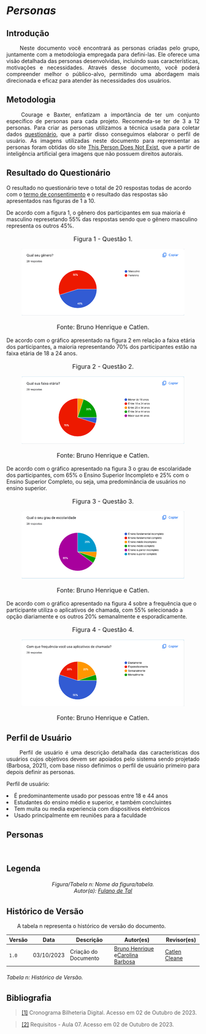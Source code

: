 # ***Personas***

## **Introdução**
<p align="justify">
&emsp;&emsp; Neste documento você encontrará as personas criadas pelo grupo, juntamente com a metodologia empregada para defini-las. Ele oferece uma visão detalhada das personas desenvolvidas, incluindo suas características, motivações e necessidades. Através desse documento, você poderá compreender melhor o público-alvo, permitindo uma abordagem mais direcionada e eficaz para atender às necessidades dos usuários.
</p>

## **Metodologia**
<p align="justify">
&emsp;&emsp; Courage e Baxter, enfatizam a importância de ter um conjunto específico de personas para cada projeto. Recomenda-se ter de 3 a 12 personas. 
Para criar as personas utilizamos a técnica usada para coletar dados <a href="https://requisitos-de-software.github.io/2023.2-Jitsi/Elicita%C3%A7%C3%A3o/questionario/">questionário</a>, que a partir disso conseguimos elaborar o perfil de usuário.
As imagens utilizadas neste documento para reprensentar as personas foram obtidas do site <a href="https://this-person-does-not-exist.com/en">This Person Does Not Exist</a>, que a partir de inteligência artificial gera imagens que não possuem direitos autorais.
</p>

## **Resultado do Questionário**

O resultado no questionário teve o total de 20 respostas todas de acordo com o [termo de consentimento](./termo-consentimento-questionario.pdf) e o resultado das respostas são apresentados nas figuras de 1 a 10.

De acordo com a figura 1, o gênero dos participantes em sua maioria é masculino represetando 55% das respostas sendo que o gênero masculino representa os outros 45%.

<figure markdown>
<font size="3"><p style="text-align: center">Figura 1 - Questão 1.</p></font>
<img src="../../assets/questionario/1.png" alt="logo"  style="float: none; margin: auto"/>
<font size="3"><p style="text-align: center">Fonte: Bruno Henrique e Catlen.</p></font>
</figure>

De acordo com o gráfico apresentado na figura 2 em relação a faixa etária dos participantes, a maioria representando 70% dos participantes estão na faixa etária de 18 a 24 anos.

<figure markdown>
<font size="3"><p style="text-align: center">Figura 2 - Questão 2.</p></font>
<img src="../../assets/questionario/2.png" alt="logo"  style="float: none; margin: auto"/>
<font size="3"><p style="text-align: center">Fonte: Bruno Henrique e Catlen.</p></font>
</figure>

De acordo com o gráfico apresentado na figura 3 o grau de escolaridade dos participantes, com 65% o Ensino Superior Incompleto e 25% com o Ensino Superior Completo, ou seja, uma predominância de usuários no ensino superior.

<figure markdown>
<font size="3"><p style="text-align: center">Figura 3 - Questão 3.</p></font>
<img src="../../assets/questionario/3.png" alt="logo"  style="float: none; margin: auto"/>
<font size="3"><p style="text-align: center">Fonte: Bruno Henrique e Catlen.</p></font>
</figure>

De acordo com o gráfico apresentado na figura 4 sobre a frequência que o participante utiliza o aplicativos de chamada, com 55% selecionado a opção diariamente e os outros 20% semanalmente e esporadicamente.

<figure markdown>
<font size="3"><p style="text-align: center">Figura 4 - Questão 4.</p></font>
<img src="../../assets/questionario/4.png" alt="logo"  style="float: none; margin: auto"/>
<font size="3"><p style="text-align: center">Fonte: Bruno Henrique e Catlen.</p></font>
</figure>

## **Perfil de Usuário**
<p align="justify">
&emsp;&emsp; Perfil de usuário é uma descrição detalhada das características dos usuários cujos objetivos devem ser apoiados pelo sistema sendo projetado (Barbosa, 2021), com base nisso definimos o perfil de usuário primeiro para depois definir as personas.
</p>
Perfil de usuário:
<p align="justify">
<li>É predominantemente usado por pessoas entre 18 e 44 anos</li>
<li>Estudantes do ensino médio e superior, e também concluintes</li>
<li>Tem muita ou media experiencia com dispositivos eletrônicos</li>
<li>Usado principalmente em reuniões para a faculdade</li>
</p>


## **Personas**
<p align="justify">
&emsp;&emsp;
</p>


## **Legenda**
<p align="justify">
<h6 align = "center"> Figura/Tabela n: Nome da figura/tabela.
<br> Autor(a): <a href="https://github.com/fulanodetal">Fulano de Tal</a></h6>
</p>


## **Histórico de Versão**
<p align="justify">
&emsp;&emsp;A tabela n representa o histórico de versão do documento.
</p>

| Versão | Data       | Descrição            | Autor(es)                                                                                                 | Revisor(es)                                 |
|--------|------------|----------------------|-----------------------------------------------------------------------------------------------------------|---------------------------------------------|
| `1.0`  | 03/10/2023 | Criação do Documento | [Bruno Henrique](https://github.com/BrunoHenrique00) e[Carolina Barbosa](https://github.com/CarolinaBarb) | [Catlen Cleane](https://github.com/catlenc) |
<h6> Tabela n: Histórico de Versão.

## **Bibliografia**
> <a href="https://github.com/Requisitos-de-Software/2023.1-BilheteriaDigital/blob/main/docs/planejamento/cronograma.md">[1]</a> Cronograma Bilheteria Digital. Acesso em 02 de Outubro de 2023.

> <a href="https://aprender3.unb.br/pluginfile.php/2692772/mod_resource/content/2/Requisitos%20-%20Aula%2007.pdf">[2]</a> Requisitos - Aula 07. Acesso em 02 de Outubro de 2023.